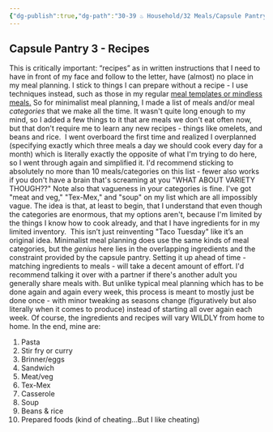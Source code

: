 ```yaml
---
{"dg-publish":true,"dg-path":"30-39 ♨️ Household/32 Meals/Capsule Pantry 3 - Recipes.md","dg-permalink":"capsule-pantry-3","permalink":"/capsule-pantry-3/","noteIcon":"","created":"2023-08-28T13:12:00","updated":"2023-08-31T14:13:43.000-04:00"}
---
```



## Capsule Pantry 3 - Recipes
This is critically important: “recipes” as in written instructions that I need to have in front of my face and follow to the letter, have (almost) no place in my meal planning. I stick to things I can prepare without a recipe - I use techniques instead, such as those in my regular [meal templates or mindless meals.](https://nerdishmom.com/executive-dysfunction-in-the-kitchen/)
So for minimalist meal planning, I made a list of meals and/or meal _categories_ that we make all the time. It wasn't quite long enough to my mind, so I added a few things to it that are meals we don't eat often now, but that don't require me to learn any new recipes - things like omelets, and beans and rice. 
I went overboard the first time and realized I overplanned (specifying exactly which three meals a day we should cook every day for a month) which is literally exactly the opposite of what I'm trying to do here, so I went through again and simplified it. 
I'd recommend sticking to absolutely no more than 10 meals/categories on this list - fewer also works if you don't have a brain that's screaming at you "WHAT ABOUT VARIETY THOUGH??" 
Note also that vagueness in your categories is fine. I've got "meat and veg," "Tex-Mex," and "soup" on my list which are all impossibly vague. The idea is that, at least to begin, that I understand that even though the categories are enormous, that my options aren't, because I'm limited by the things I know how to cook already, and that I have ingredients for in my limited inventory. 
This isn’t just reinventing "Taco Tuesday" like it’s an original idea. Minimalist meal planning does use the same kinds of meal categories, but the *genius* here lies in the overlapping ingredients and the constraint provided by the capsule pantry. Setting it up ahead of time - matching ingredients to meals - will take a decent amount of effort. I'd recommend talking it over with a partner if there's another adult you generally share meals with. But unlike typical meal planning which has to be done again and again every week, this process is meant to mostly just be done once - with minor tweaking as seasons change (figuratively but also literally when it comes to produce) instead of starting all over again each week.
Of course, the ingredients and recipes will vary WILDLY from home to home. In the end, mine are:  
1. Pasta  
2. Stir fry or curry  
3. Brinner/eggs  
4. Sandwich  
5. Meat/veg  
6. Tex-Mex  
7. Casserole  
8. Soup  
9. Beans & rice  
10. Prepared foods (kind of cheating...But I like cheating)